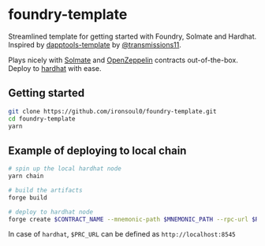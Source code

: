 # foundry-template

Streamlined template for getting started with Foundry, Solmate and Hardhat.
Inspired by [dapptools-template](https://github.com/transmissions11/dapptools-template) by [@transmissions11](https://github.com/transmissions11).

Plays nicely with [Solmate](https://github.com/Rari-Capital/solmate) and [OpenZeppelin](https://github.com/OpenZeppelin/openzeppelin-contracts) contracts out-of-the-box. Deploy to [hardhat](https://github.com/nomiclabs/hardhat) with ease.

## Getting started

```sh
git clone https://github.com/ironsoul0/foundry-template.git
cd foundry-template
yarn
```

## Example of deploying to local chain

```sh
# spin up the local hardhat node
yarn chain 

# build the artifacts
forge build 

# deploy to hardhat node
forge create $CONTRACT_NAME --mnemonic-path $MNEMONIC_PATH --rpc-url $RPC_URL
```

In case of `hardhat`, `$PRC_URL` can be defined as `http://localhost:8545`